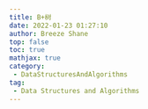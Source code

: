 ```yaml
---
title: B+树
date: 2022-01-23 01:27:10
author: Breeze Shane
top: false
toc: true
mathjax: true
category:
 - DataStructuresAndAlgorithms
tag:
 - Data Structures and Algorithms
---
```

